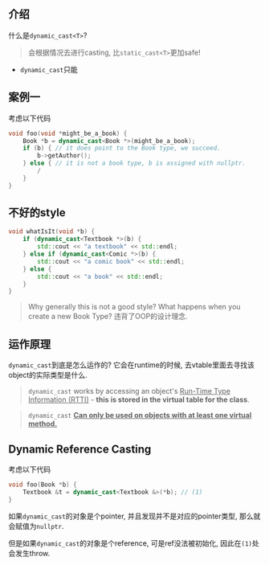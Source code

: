 ## 介绍

什么是`dynamic_cast<T>`?

> 会根据情况去进行casting, 比`static_cast<T>`更加safe!

- `dynamic_cast`只能

## 案例一

考虑以下代码

```cpp
void foo(void *might_be_a_book) {
    Book *b = dynamic_cast<Book *>(might_be_a_book);
    if (b) { // it does point to the Book type, we succeed.
        b->getAuthor();
    } else { // it is not a book type, b is assigned with nullptr.
        /
    }
}
```

 ## 不好的style

```cpp
void whatIsIt(void *b) {
    if (dynamic_cast<Textbook *>(b) {
        std::cout << "a textbook" << std::endl;
    } else if (dynamic_cast<Comic *>(b) {
        std::cout << "a comic book" << std::endl;
    } else {
        std::cout << "a book" << std::endl;
    }
}
```

> Why generally this is not a good style? What happens when you create a new Book Type? 违背了OOP的设计理念.

## 运作原理

`dynamic_cast`到底是怎么运作的? 它会在runtime的时候, 去vtable里面去寻找该object的实际类型是什么.

> `dynamic_cast` works by accessing an object's <u>Run-Time Type Information (RTTI)</u> - **this is stored in the virtual table for the class**.

> `dynamic_cast` **<u>Can only be used on objects with at least one virtual method.</u>**

## Dynamic Reference Casting

考虑以下代码

```cpp
void foo(Book *b) {
    Textbook &t = dynamic_cast<Textbook &>(*b); // (1)
}
```

如果`dynamic_cast`的对象是个pointer, 并且发现并不是对应的pointer类型, 那么就会赋值为`nullptr`.

但是如果`dynamic_cast`的对象是个reference, 可是ref没法被初始化, 因此在`(1)`处会发生throw.

